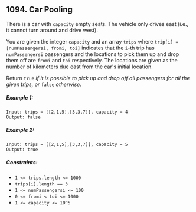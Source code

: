 ## 1094. Car Pooling

There is a car with ```capacity``` empty seats. The vehicle only drives east (i.e., it cannot turn around and drive west).

You are given the integer ```capacity``` and an array ```trips``` where ```trip[i] = [numPassengersi, fromi, toi]``` indicates that the ```i```-th trip has ```numPassengersi``` passengers and the locations to pick them up and drop them off are ```fromi``` and ```toi``` respectively. The locations are given as the number of kilometers due east from the car's initial location.

Return ```true``` *if it is possible to pick up and drop off all passengers for all the given trips, or* ```false``` *otherwise*.

##### Example 1:
```
Input: trips = [[2,1,5],[3,3,7]], capacity = 4
Output: false
```
##### Example 2:
```
Input: trips = [[2,1,5],[3,3,7]], capacity = 5
Output: true
```

##### Constraints:

* ```1 <= trips.length <= 1000```
* ```trips[i].length == 3```
* ```1 <= numPassengersi <= 100```
* ```0 <= fromi < toi <= 1000```
* ```1 <= capacity <= 10^5```